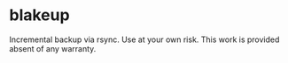 # blakeup
Incremental backup via rsync.
Use at your own risk. This work is provided absent of any warranty.

